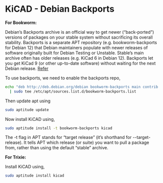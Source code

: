 # KiCAD - Debian Backports

**For Bookworm:**

Debian’s Backports archive is an official way to get newer (“back-ported”) versions of packages on your stable system without sacrificing its overall stability. Backports is a separate APT repository (e.g. bookworm-backports for Debian 12) that Debian maintainers populate with newer releases of software originally built for Debian Testing or Unstable. Stable’s main archive often has older releases (e.g. KiCad 6 in Debian 12). Backports let you get KiCad 9 (or other up-to-date software) without waiting for the next Debian release. [Refer](https://www.kicad.org/download/linux/)

To use backports, we need to enable the backports repo,

```bash
echo "deb http://deb.debian.org/debian bookworm-backports main contrib non-free" \
  | sudo tee /etc/apt/sources.list.d/bookworm-backports.list
```

Then update apt using

```bash
sudo aptitude update
```

Now install KiCAD using,

```bash
sudo aptitude install -t bookworm-backports kicad
```
The -t flag in APT stands for “target release” (it’s shorthand for --target-release). It tells APT which release (or suite) you want to pull a package from, rather than using the default “stable” archive.

**For Trixie:**

Install KiCAD using,

```bash
sudo aptitude install kicad
```